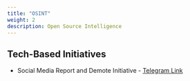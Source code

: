 ```yaml
---
title: "OSINT"
weight: 2
description: Open Source Intelligence
---
```


## Tech-Based Initiatives

* Social Media Report and Demote Initiative - [Telegram Link](https://t.me/+QEnOlKXGKmczNzY0)<br />
